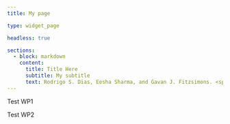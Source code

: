 ```yaml
---
title: My page

type: widget_page

headless: true

sections:
  - block: markdown
    content:
      title: Title Here
      subtitle: My subtitle
      text: Rodrigo S. Dias, Eesha Sharma, and Gavan J. Fitzsimons. <span style="color:blue">"Consumer Wealth and Price Expectations".
---
```


Test WP1

Test WP2